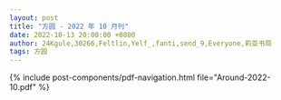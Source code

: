 ```yaml
---
layout: post
title: "方圆 - 2022 年 10 月刊"
date: 2022-10-13 20:00:00 +0800
author: 24Kgule,30266,Feltlin,Yelf_,fanti,send_9,Everyone,莉亚书局
tags: 方圆
---
```


{% include post-components/pdf-navigation.html file="Around-2022-10.pdf" %}